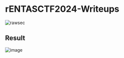 # rENTASCTF2024-Writeups

![rawsec](https://github.com/user-attachments/assets/a0e227d3-73a8-4600-b2ed-0136b14c9b07)

## Result
![image](https://github.com/user-attachments/assets/97be7faa-ce9e-4afa-a2a1-eb7d8a8da387)
